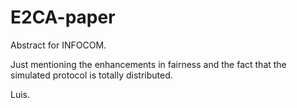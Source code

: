 E2CA-paper
==========

Abstract for INFOCOM.

Just mentioning the enhancements in fairness and the fact that the simulated protocol is totally distributed.

Luis.
